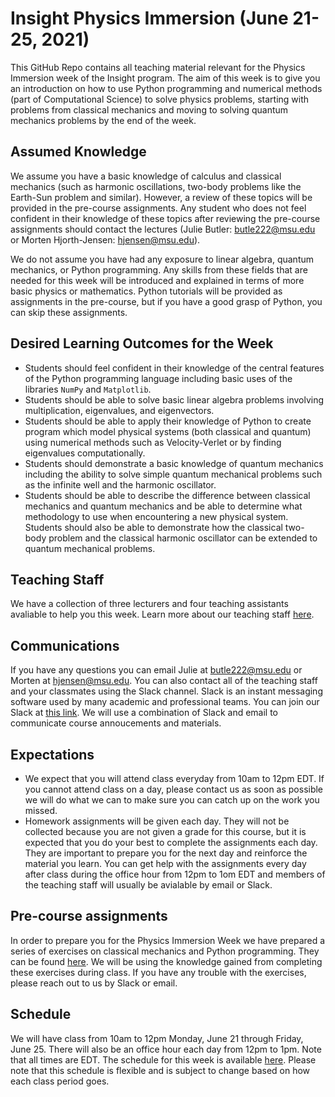 # Insight Physics Immersion (June 21-25, 2021)

This GitHub Repo contains all teaching material relevant for the Physics Immersion week of the Insight program.  The aim of this week is to give you an introduction on how to use Python programming and numerical methods (part of Computational Science) to solve physics problems, starting with problems from classical mechanics and moving to solving quantum mechanics problems by the end of the week.

## Assumed Knowledge
We assume you have a basic knowledge of calculus and classical mechanics (such as harmonic oscillations, two-body problems like the Earth-Sun problem and similar).  However, a review of these topics will be provided in the pre-course assignments. Any student who does not feel confident in their knowledge of these topics after reviewing the pre-course assignments should contact the lectures (Julie Butler: <butle222@msu.edu> or Morten Hjorth-Jensen: <hjensen@msu.edu>).

We do not assume you have had any exposure to linear algebra, quantum mechanics, or Python programming.  Any skills from these fields that are needed for this week will be introduced and explained in terms of more basic physics or mathematics.  Python tutorials will be provided as assignments in the pre-course, but if you have a good grasp of Python, you can skip these assignments.

## Desired Learning Outcomes for the Week
* Students should feel confident in their knowledge of the central features of the Python programming language including basic uses of the libraries `NumPy` and `Matplotlib`.
* Students should be able to solve basic linear algebra problems involving multiplication, eigenvalues, and eigenvectors.
* Students should be able to apply their knowledge of Python to create program which model physical systems (both classical and quantum) using numerical methods such as Velocity-Verlet or by finding eigenvalues computationally.
* Students should demonstrate a basic knowledge of quantum mechanics including the ability to solve simple quantum mechanical problems such as the infinite well and the harmonic oscillator.
* Students should be able to describe the difference between classical mechanics and quantum mechanics and be able to determine what methodology to use when encountering a new physical system.  Students should also be able to demonstrate how the classical two-body problem and the classical harmonic oscillator can be extended to quantum mechanical problems.

## Teaching Staff
We have a collection of three lecturers and four teaching assistants avaliable to help you this week.  Learn more about our teaching staff [here](people.md).

## Communications
If you have any questions you can email Julie at butle222@msu.edu or Morten at hjensen@msu.edu.  You can also contact all of the teaching staff and your classmates using the Slack channel.  Slack is an instant messaging software used by many academic and professional teams.  You can join our Slack at [this link](https://join.slack.com/t/physicsimmersion/shared_invite/zt-rmsos82o-AJRyV6mcvhP2rT5_PcYpzg).  We will use a combination of Slack and email to communicate course annoucements and materials.

## Expectations
* We expect that you will attend class everyday from 10am to 12pm EDT.  If you cannot attend class on a day, please contact us as soon as possible we will do what we can to make sure you can catch up on the work you missed.
* Homework assignments will be given each day.  They will not be collected because you are not given a grade for this course, but it is expected that you do your best to complete the assignments each day.  They are important to prepare you for the next day and reinforce the material you learn.  You can get help with the assignments every day after class during the office hour from 12pm to 1om EDT and members of the teaching staff will usually be avialable by email or Slack.


## Pre-course assignments

In order to prepare you for the Physics Immersion Week we have prepared a series of exercises on classical mechanics and Python programming. They can be found [here](precourse.md).  We will be using the knowledge gained from completing these exercises during class.  If you have any trouble with the exercises, please reach out to us by Slack or email.


## Schedule

We will have class from 10am to 12pm Monday, June 21 through Friday, June 25.  There will also be an office hour each day from 12pm to 1pm.  Note that all times are EDT.  The schedule for this week is available [here](schedule.md).  Please note that this schedule is flexible and is subject to change based on how each class period goes.  

